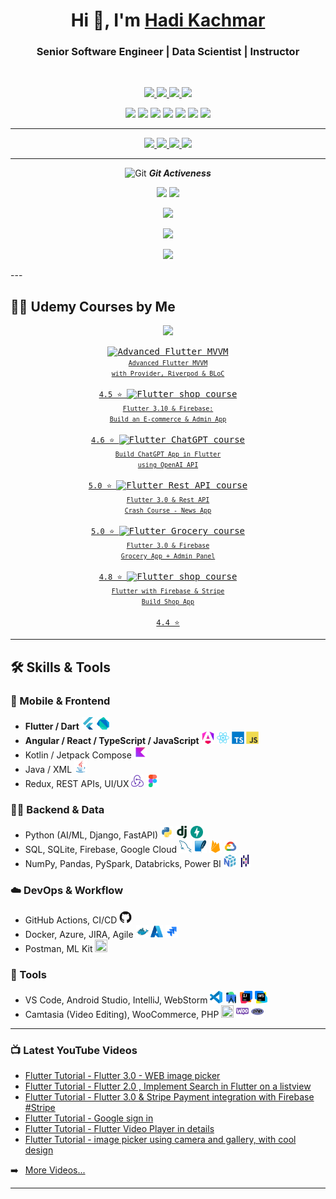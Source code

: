 <!-- ME -->
<h1 align="center">Hi 👋, I'm 
  <a href="https://hadikachmar3.github.io/">Hadi Kachmar</a>
</h1>

<h3 align="center">Senior Software Engineer | Data Scientist | Instructor</h3>

<br/>

<!-- === Identity & Social Proof Badges === -->
<p align="center">
  <a href="https://www.youtube.com/channel/UCTGDYkqUtgCelc6G09LUm6w">
    <img src="https://img.shields.io/badge/YouTube-20k%20Subscribers-red?style=for-the-badge&logo=youtube" />
  </a>
  <a href="https://www.udemy.com/user/hadi-kachmar-2/">
    <img src="https://img.shields.io/badge/Udemy-90k%2B%20Students-purple?style=for-the-badge&logo=udemy" />
  </a>
  <a href="https://github.com/hadikachmar3?tab=repositories">
    <img src="https://img.shields.io/github/stars/hadikachmar3?affiliations=OWNER%2CCOLLABORATOR&style=for-the-badge&logo=github&color=yellow" />
  </a>
  <a href="https://hadikachmar3.github.io/">
    <img src="https://img.shields.io/badge/Portfolio-hadikachmar3.github.io-blueviolet?style=for-the-badge&logo=firefox&logoColor=white" />
  </a>
</p>

<!-- === Tech Stack Summary === -->
<p align="center">
  <img src="https://img.shields.io/badge/Flutter-02569B?style=for-the-badge&logo=flutter&logoColor=white" />
  <img src="https://img.shields.io/badge/Dart-0175C2?style=for-the-badge&logo=dart&logoColor=white" />
  <img src="https://img.shields.io/badge/Angular-DD0031?style=for-the-badge&logo=angular&logoColor=white" />
  <img src="https://img.shields.io/badge/React-20232A?style=for-the-badge&logo=react&logoColor=61DAFB" />
  <img src="https://img.shields.io/badge/Python-3776AB?style=for-the-badge&logo=python&logoColor=white" />
  <img src="https://img.shields.io/badge/FastAPI-009688?style=for-the-badge&logo=fastapi&logoColor=white" />
  <img src="https://img.shields.io/badge/Firebase-FFCA28?style=for-the-badge&logo=firebase&logoColor=black" />
</p>

---

<!-- === Social Links (centered) === -->
<p align="center">
  <a href="https://www.linkedin.com/in/hadi-kachmar-27a56a177/">
    <img src="https://img.shields.io/badge/LinkedIn-Connect-blue?style=for-the-badge&logo=linkedin&logoColor=white" />
  </a>
  <a href="https://www.facebook.com/Coding-with-Hadi-113431577650864/">
    <img src="https://img.shields.io/badge/Facebook-1877F2?style=for-the-badge&logo=facebook&logoColor=white" />
  </a>
  <a href="https://discord.gg/MhnKaY5qdK">
    <img src="https://img.shields.io/badge/Discord-7289DA?style=for-the-badge&logo=discord&logoColor=white" />
  </a>
  <a href="https://github.com/hadikachmar3">
    <img src="http://estruyf-github.azurewebsites.net/api/VisitorHit?user=hadikachmar3&repo=Bgstatic&countColorcountColor&countColor=%23007EC6" />
  </a>
</p>

---

<p align="center"> 
   <img src="https://media.giphy.com/media/W5eoZHPpUx9sapR0eu/giphy.gif" width="30px" height="30px" alt="Git"/> 
   <i><b>Git Activeness</b></i>
</p>

<p align="center">
  <img src="https://github-readme-stats.vercel.app/api?username=hadikachmar3&show_icons=true&theme=radical" height="150"/>
  <img src="https://github-readme-stats.vercel.app/api/top-langs/?username=hadikachmar3&layout=compact&show_icons=true&theme=radical" height="150"/>
</p>

<p align="center">
  <img src="https://streak-stats.demolab.com?user=hadikachmar3&theme=radical&hide_border=true"/>
</p>

<p align="center">
  <img src="https://github-profile-summary-cards.vercel.app/api/cards/profile-details?username=hadikachmar3&theme=radical"/>
</p>

<p align="center">
  <img src="https://github-profile-trophy.vercel.app/?username=hadikachmar3&theme=radical&margin-w=10&no-bg=true"/>
</p>
---

## 👨‍🏫 Udemy Courses by Me

<p align="center">
  <a href="https://www.udemy.com/user/hadi-kachmar-2/">
    <img src="https://img.shields.io/badge/Udemy%20Profile-Visit-purple?style=for-the-badge&logo=udemy" />
  </a>
</p>

<p align= "center">

  <!-- NEW FIRST COURSE -->
  <a href="https://www.udemy.com/course/advanced-flutter-mvvm-with-provider-riverpod-bloc/">
     <kbd>
        <img height= "150" src="https://github.com/user-attachments/assets/12813e04-1996-41ea-b3bc-029f0f73ad42" alt="Advanced Flutter MVVM">
        <br>
        <font size="1">Advanced Flutter MVVM<br>with Provider, Riverpod & BLoC</font>
        <br><br>
        <font size="2"> 4.5 ⭐ </font>
     </kbd>
  </a>

  <a href="https://www.udemy.com/course/flutter-310-firebase-build-an-e-commerce-and-admin-app/?referralCode=A4F9F133D8C6ECA8CCA8">
     <kbd>
        <img height= "150" src="https://img-c.udemycdn.com/course/750x422/5246870_67ad_4.jpg" alt="Flutter shop course">
        <br>
        <font size="1">Flutter 3.10 & Firebase:<br>Build an E-commerce & Admin App</font>
        <br><br>
        <font size="2"> 4.6 ⭐ </font>
     </kbd>
  </a>

  <a href="https://www.udemy.com/course/build-chatgpt-app-in-flutter-using-openai-api/?referralCode=271157BBF67BFA21C9F4">
     <kbd>
        <img height= "150" src="https://user-images.githubusercontent.com/38382273/219823750-1871244b-ce20-479b-8093-55f73f4dfa79.jpg" alt="Flutter ChatGPT course">
        <br>
        <font size="1">Build ChatGPT App in Flutter<br>using OpenAI API</font>
        <br><br>
        <font size="2"> 5.0 ⭐ </font>
     </kbd>
  </a>  

  <a href="https://www.udemy.com/course/flutter-30rest-api-crash-course-build-a-news-app-from-zero/?referralCode=51B0E1AC01B51390185B">
     <kbd>
        <img height= "150" src="https://user-images.githubusercontent.com/38382273/176717061-1dc49177-c9a4-4206-9e1b-4f9c20686185.png" alt="Flutter Rest API course">
        <br>
        <font size="1">Flutter 3.0 & Rest API<br>Crash Course - News App</font>
        <br><br>
        <font size="2"> 5.0 ⭐ </font>
     </kbd>
  </a>

  <a href="https://www.udemy.com/course/flutter-210firebase-build-a-grocery-app-with-admin-panel/?referralCode=B6FA32F8946EF083C9A2">
     <kbd>
        <img height= "150" src="https://user-images.githubusercontent.com/38382273/169706415-db712fed-3620-42ae-af77-6befcbc65d81.png" alt="Flutter Grocery course">
        <br>
        <font size="1">Flutter 3.0 & Firebase<br>Grocery App + Admin Panel</font>
        <br><br>
        <font size="2"> 4.8 ⭐ </font>
     </kbd>
  </a>

  <a href="https://www.udemy.com/course/flutter-with-firebase-build-an-e-commerce-app-from-scratch/">
     <kbd>
        <img height= "150" src="https://cdn-thumbs.comidoc.net/750/webp/3715884_a2d1_3.webp" alt="Flutter shop course">
        <br>
        <font size="1">Flutter with Firebase & Stripe<br>Build Shop App</font>
        <br><br>
        <font size="2"> 4.4 ⭐ </font>
     </kbd>
  </a>

</p>

---

## 🛠️ Skills & Tools

### 🚀 Mobile & Frontend
- **Flutter / Dart** <img src="https://raw.githubusercontent.com/devicons/devicon/master/icons/flutter/flutter-original.svg" width="20" height="20"/> <img src="https://raw.githubusercontent.com/devicons/devicon/master/icons/dart/dart-original.svg" width="20" height="20"/>  
- **Angular / React / TypeScript / JavaScript** <img src="https://raw.githubusercontent.com/devicons/devicon/master/icons/angular/angular-original.svg" width="20" height="20"/> <img src="https://raw.githubusercontent.com/devicons/devicon/master/icons/react/react-original.svg" width="20" height="20"/> <img src="https://raw.githubusercontent.com/devicons/devicon/master/icons/typescript/typescript-original.svg" width="20" height="20"/> <img src="https://raw.githubusercontent.com/devicons/devicon/master/icons/javascript/javascript-original.svg" width="20" height="20"/>  
- Kotlin / Jetpack Compose <img src="https://raw.githubusercontent.com/devicons/devicon/master/icons/kotlin/kotlin-original.svg" width="20" height="20"/>  
- Java / XML <img src="https://raw.githubusercontent.com/devicons/devicon/master/icons/java/java-original.svg" width="20" height="20"/>  
- Redux, REST APIs, UI/UX <img src="https://raw.githubusercontent.com/devicons/devicon/master/icons/redux/redux-original.svg" width="20" height="20"/> <img src="https://raw.githubusercontent.com/devicons/devicon/master/icons/figma/figma-original.svg" width="20" height="20"/>  

### 🧑‍💻 Backend & Data
- Python (AI/ML, Django, FastAPI) <img src="https://raw.githubusercontent.com/devicons/devicon/master/icons/python/python-original.svg" width="20" height="20"/> <img src="https://raw.githubusercontent.com/devicons/devicon/master/icons/django/django-plain.svg" width="20" height="20"/> <img src="https://raw.githubusercontent.com/devicons/devicon/master/icons/fastapi/fastapi-original.svg" width="20" height="20"/>  
- SQL, SQLite, Firebase, Google Cloud <img src="https://raw.githubusercontent.com/devicons/devicon/master/icons/mysql/mysql-original.svg" width="20" height="20"/> <img src="https://raw.githubusercontent.com/devicons/devicon/master/icons/sqlite/sqlite-original.svg" width="20" height="20"/> <img src="https://raw.githubusercontent.com/devicons/devicon/master/icons/firebase/firebase-plain.svg" width="20" height="20"/> <img src="https://raw.githubusercontent.com/devicons/devicon/master/icons/googlecloud/googlecloud-original.svg" width="20" height="20"/>  
- NumPy, Pandas, PySpark, Databricks, Power BI <img src="https://raw.githubusercontent.com/devicons/devicon/master/icons/numpy/numpy-original.svg" width="20" height="20"/> <img src="https://raw.githubusercontent.com/devicons/devicon/master/icons/pandas/pandas-original.svg" width="20" height="20"/>  

### ☁️ DevOps & Workflow
- GitHub Actions, CI/CD <img src="https://raw.githubusercontent.com/devicons/devicon/master/icons/github/github-original.svg" width="20" height="20"/>  
- Docker, Azure, JIRA, Agile <img src="https://raw.githubusercontent.com/devicons/devicon/master/icons/docker/docker-original.svg" width="20" height="20"/> <img src="https://raw.githubusercontent.com/devicons/devicon/master/icons/azure/azure-original.svg" width="20" height="20"/> <img src="https://raw.githubusercontent.com/devicons/devicon/master/icons/jira/jira-original.svg" width="20" height="20"/>  
- Postman, ML Kit <img src="https://www.vectorlogo.zone/logos/getpostman/getpostman-icon.svg" width="20" height="20"/>  

### 🧰 Tools
- VS Code, Android Studio, IntelliJ, WebStorm <img src="https://raw.githubusercontent.com/devicons/devicon/master/icons/vscode/vscode-original.svg" width="20" height="20"/> <img src="https://raw.githubusercontent.com/devicons/devicon/master/icons/androidstudio/androidstudio-original.svg" width="20" height="20"/> <img src="https://raw.githubusercontent.com/devicons/devicon/master/icons/intellij/intellij-original.svg" width="20" height="20"/> <img src="https://raw.githubusercontent.com/devicons/devicon/master/icons/webstorm/webstorm-original.svg" width="20" height="20"/>  
- Camtasia (Video Editing), WooCommerce, PHP <img src="https://www.vectorlogo.zone/logos/techsmith/techsmith-icon.svg" width="20" height="20"/> <img src="https://raw.githubusercontent.com/devicons/devicon/master/icons/woocommerce/woocommerce-original.svg" width="20" height="20"/> <img src="https://raw.githubusercontent.com/devicons/devicon/master/icons/php/php-original.svg" width="20" height="20"/>  

---

### 📺 Latest YouTube Videos

<!-- YOUTUBE:START -->
- [Flutter Tutorial - Flutter 3.0 - WEB image picker](https://youtu.be/VMmQ0Gx7LAA)
- [Flutter Tutorial - Flutter 2.0 , Implement Search in Flutter on a listview](https://www.youtube.com/watch?v=XIyyZpZiHWc&t=9s)
- [Flutter Tutorial - Flutter 3.0 & Stripe Payment integration with Firebase #Stripe](https://youtu.be/BR4sF_VzV0w)
- [Flutter Tutorial - Google sign in](https://www.youtube.com/watch?v=S0PsfbyVIhk)
- [Flutter Tutorial - Flutter Video Player in details](https://www.youtube.com/watch?v=N0lUBVYl1hI)
- [Flutter Tutorial - image picker using camera and gallery, with cool design](https://www.youtube.com/watch?v=7G9cVze5eJU)
<!-- YOUTUBE:END -->

➡️ &ensp;[More Videos...](https://www.youtube.com/channel/UCTGDYkqUtgCelc6G09LUm6w/videos)

---

[udemy]: https://www.udemy.com/user/hadi-kachmar-2/
[youtube]: https://www.youtube.com/channel/UCTGDYkqUtgCelc6G09LUm6w
[linkedin]: https://www.linkedin.com/in/hadi-kachmar-27a56a177/
[github]: https://github.com/hadikachmar3
[email]: mailto:flutterer.dev@gmail.com
[facebook]: https://www.facebook.com/Coding-with-Hadi-113431577650864/
[discord]: https://discord.gg/MhnKaY5qdK
